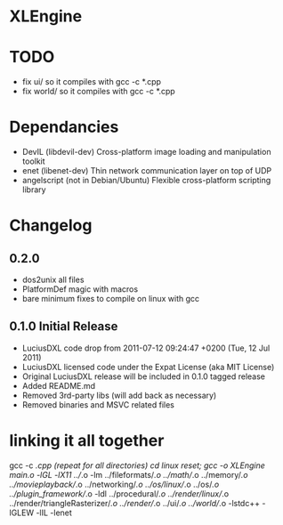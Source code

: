 # XLEngine

TODO
====
* fix ui/ so it compiles with gcc -c *.cpp
* fix world/ so it compiles with gcc -c *.cpp


Dependancies
============
* DevIL (libdevil-dev) Cross-platform image loading and manipulation toolkit
* enet (libenet-dev) Thin network communication layer on top of UDP
* angelscript (not in Debian/Ubuntu) Flexible cross-platform scripting library

Changelog
=========

0.2.0
-----
* dos2unix all files
* PlatformDef magic with macros
* bare minimum fixes to compile on linux with gcc


0.1.0 Initial Release
---------------------
* LuciusDXL code drop from 2011-07-12 09:24:47 +0200 (Tue, 12 Jul 2011)
* LuciusDXL licensed code under the Expat License (aka MIT License)
* Original LuciusDXL release will be included in 0.1.0 tagged release
* Added README.md
* Removed 3rd-party libs (will add back as necessary)
* Removed binaries and MSVC related files


linking it all together
=======================

gcc -c *.cpp (repeat for all directories)
cd linux
reset; gcc -o XLEngine main.o -lGL -lX11 ../*.o -lm ../fileformats/*.o ../math/*.o ../memory/*.o ../movieplayback/*.o ../networking/*.o ../os/linux/*.o ../os/*.o ../plugin_framework/*.o -ldl ../procedural/*.o ../render/linux/*.o ../render/triangleRasterizer/*.o  ../render/*.o ../ui/*.o ../world/*.o -lstdc++ -lGLEW -lIL -lenet
